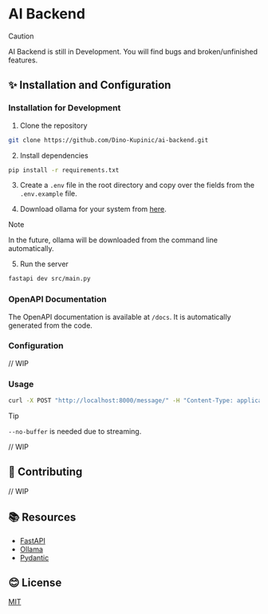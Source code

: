 # AI Backend

> [!CAUTION]
> AI Backend is still in Development. You will find bugs and broken/unfinished features.

## ✨ Installation and Configuration

### Installation for Development

1. Clone the repository

```bash
git clone https://github.com/Dino-Kupinic/ai-backend.git
```

2. Install dependencies

```bash
pip install -r requirements.txt
```

3. Create a `.env` file in the root directory and copy over the fields from the `.env.example` file.

4. Download ollama for your system from [here](https://ollama.com/download).

> [!NOTE]
> In the future, ollama will be downloaded from the command line automatically.

5. Run the server

```bash
fastapi dev src/main.py
```

### OpenAPI Documentation

The OpenAPI documentation is available at `/docs`. It is automatically generated from the code.

### Configuration

// WIP

### Usage

```bash
curl -X POST "http://localhost:8000/message/" -H "Content-Type: application/json" -d '{"text": "Tell me something about Vienna, Austria"}' --no-buffer
```

> [!TIP]
> `--no-buffer` is needed due to streaming.


// WIP

## 📝 Contributing

// WIP

## 📚 Resources

- [FastAPI](https://fastapi.tiangolo.com/)
- [Ollama](https://ollama.com/)
- [Pydantic](https://pydantic-docs.helpmanual.io/)

## 😊 License

[MIT](https://choosealicense.com/licenses/mit/)
